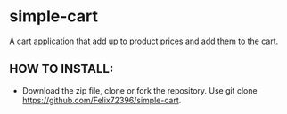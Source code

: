 # simple-cart

A cart application that add up to product prices and add them to the cart.

## HOW TO INSTALL:
- Download the zip file, clone or fork the repository. Use git clone https://github.com/Felix72396/simple-cart.
